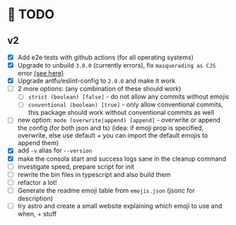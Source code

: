 # 🎯 TODO

## v2

- [x] Add e2e tests with github actions (for all operating systems)
- [x] Upgrade to unbuild `3.0.0` (currently errors), fix `masquerading as CJS` error [(see here)](https://arethetypeswrong.github.io/?p=eemoji)
- [x] Upgrade antfu/eslint-config to `2.0.0` and make it work
- [ ] 2 more options: (any combination of these should work)
  - [ ] `strict (boolean) [false]` - do not allow any commits without emojis
  - [ ] `conventional (boolean) [true]` - only allow conventional commits, this package should work without conventional commits as well
- [ ] new option: `mode (overwrite|append) [append]` - overwrite or append the config (for both json and ts) (idea: if emoji prop is specified, overwrite, else use default + you can import the default emojis to append them)
- [x] add `-v` alias for `--version`
- [x] make the consola start and success logs sane in the cleanup command
- [ ] investigate speed, prepare script for init
- [ ] rewrite the bin files in typescript and also build them
- [ ] refactor a lot!
- [ ] Generate the readme emoji table from `emojis.json` (jsonc for description)
- [ ] try astro and create a small website explaining which emoji to use and when, + stuff
